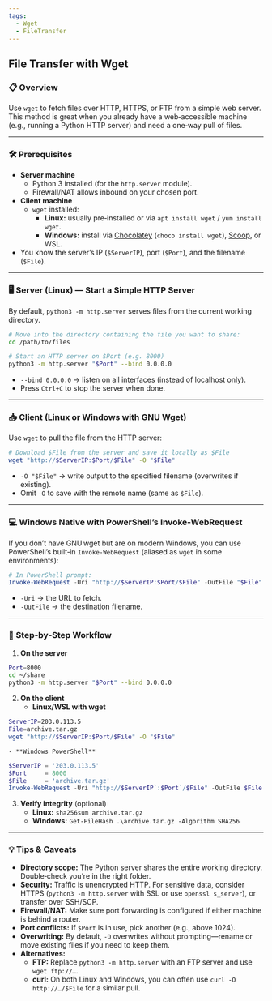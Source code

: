 ```yaml
---
tags:
  - Wget
  - FileTransfer
---
```

## File Transfer with Wget
### 📋 Overview
Use `wget` to fetch files over HTTP, HTTPS, or FTP from a simple web server. This method is great when you already have a web‑accessible machine (e.g., running a Python HTTP server) and need a one‑way pull of files.

---
### 🛠 Prerequisites
- **Server machine**
    - Python 3 installed (for the `http.server` module).
    - Firewall/NAT allows inbound on your chosen port.
- **Client machine**
    - `wget` installed:
        - **Linux:** usually pre‑installed or via `apt install wget` / `yum install wget`.
        - **Windows:** install via [Chocolatey](https://chocolatey.org/) (`choco install wget`), [Scoop](https://scoop.sh/), or WSL.
- You know the server’s IP (`$ServerIP`), port (`$Port`), and the filename (`$File`).

---
### 🖥️ Server (Linux) — Start a Simple HTTP Server

By default, `python3 -m http.server` serves files from the current working directory.

```bash
# Move into the directory containing the file you want to share:
cd /path/to/files

# Start an HTTP server on $Port (e.g. 8000)
python3 -m http.server "$Port" --bind 0.0.0.0
```

- `--bind 0.0.0.0` → listen on all interfaces (instead of localhost only).
- Press `Ctrl+C` to stop the server when done.

---
### 📥 Client (Linux or Windows with GNU Wget)

Use `wget` to pull the file from the HTTP server:

```bash
# Download $File from the server and save it locally as $File
wget "http://$ServerIP:$Port/$File" -O "$File"
```

- `-O "$File"` → write output to the specified filename (overwrites if existing).
- Omit `-O` to save with the remote name (same as `$File`).

---
### 💻 Windows Native with PowerShell’s Invoke-WebRequest

If you don’t have GNU wget but are on modern Windows, you can use PowerShell’s built‑in `Invoke-WebRequest` (aliased as `wget` in some environments):

```powershell
# In PowerShell prompt:
Invoke-WebRequest -Uri "http://$ServerIP:$Port/$File" -OutFile "$File"
```

- `-Uri` → the URL to fetch.
- `-OutFile` → the destination filename.

---
### 🔀 Step‑by‑Step Workflow
1. **On the server**
```bash
Port=8000
cd ~/share
python3 -m http.server "$Port" --bind 0.0.0.0
```
    
2. **On the client**
    - **Linux/WSL with wget**

```bash
ServerIP=203.0.113.5
File=archive.tar.gz
wget "http://$ServerIP:$Port/$File" -O "$File"
```

    - **Windows PowerShell**

```powershell
$ServerIP = '203.0.113.5'
$Port     = 8000
$File     = 'archive.tar.gz'
Invoke-WebRequest -Uri "http://$ServerIP`:$Port`/$File" -OutFile $File
```

3. **Verify integrity** (optional)
    - **Linux:** `sha256sum archive.tar.gz`
    - **Windows:** `Get-FileHash .\archive.tar.gz -Algorithm SHA256`

---

### 💡 Tips & Caveats

- **Directory scope:** The Python server shares the entire working directory. Double‑check you’re in the right folder.
- **Security:** Traffic is unencrypted HTTP. For sensitive data, consider HTTPS (`python3 -m http.server` with SSL or use `openssl s_server`), or transfer over SSH/SCP.
- **Firewall/NAT:** Make sure port forwarding is configured if either machine is behind a router.
- **Port conflicts:** If `$Port` is in use, pick another (e.g., above 1024).
- **Overwriting:** By default, `-O` overwrites without prompting—rename or move existing files if you need to keep them.
- **Alternatives:**
    - **FTP:** Replace `python3 -m http.server` with an FTP server and use `wget ftp://…`.
    - **curl:** On both Linux and Windows, you can often use `curl -O http://…/$File` for a similar pull.